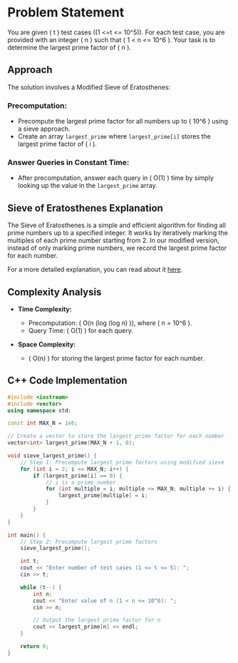 # Problem Statement
You are given \( t \) test cases \((1 <=t <= 10^5)\). For each test case, you are provided with an integer \( n \) such that \( 1 < n <= 10^6 \). Your task is to determine the largest prime factor of \( n \).

## Approach
The solution involves a Modified Sieve of Eratosthenes:

### Precomputation:
- Precompute the largest prime factor for all numbers up to \( 10^6 \) using a sieve approach.
- Create an array `largest_prime` where `largest_prime[i]` stores the largest prime factor of \( i \).

### Answer Queries in Constant Time:
- After precomputation, answer each query in \( O(1) \) time by simply looking up the value in the `largest_prime` array.

## Sieve of Eratosthenes Explanation
The Sieve of Eratosthenes is a simple and efficient algorithm for finding all prime numbers up to a specified integer. It works by iteratively marking the multiples of each prime number starting from 2. In our modified version, instead of only marking prime numbers, we record the largest prime factor for each number.

For a more detailed explanation, you can read about it [here](https://en.wikipedia.org/wiki/Sieve_of_Eratosthenes).

## Complexity Analysis
- **Time Complexity:**
  - Precomputation: \( O(n (log (log n) )), where \( n = 10^6 \).
  - Query Time: \( O(1) \) for each query.
  
- **Space Complexity:** 
  - \( O(n) \) for storing the largest prime factor for each number.

## C++ Code Implementation

```cpp
#include <iostream>
#include <vector>
using namespace std;

const int MAX_N = 1e6;

// Create a vector to store the largest prime factor for each number
vector<int> largest_prime(MAX_N + 1, 0);

void sieve_largest_prime() {
    // Step 1: Precompute largest prime factors using modified sieve
    for (int i = 2; i <= MAX_N; i++) {
        if (largest_prime[i] == 0) {
            // i is a prime number
            for (int multiple = i; multiple <= MAX_N; multiple += i) {
                largest_prime[multiple] = i;
            }
        }
    }
}

int main() {
    // Step 2: Precompute largest prime factors
    sieve_largest_prime();

    int t;
    cout << "Enter number of test cases (1 <= t <= 5): ";
    cin >> t;

    while (t--) {
        int n;
        cout << "Enter value of n (1 < n <= 10^6): ";
        cin >> n;

        // Output the largest prime factor for n
        cout << largest_prime[n] << endl;
    }

    return 0;
}

